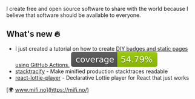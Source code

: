 I create free and open source software to share with the world because I believe that software should be available to everyone.

## What's new 🔥

- I just created a tutorial on how to create [DIY badges and static pages using GitHub Actions.](https://github.com/mifi/github-action-push-static) ![](https://raw.githubusercontent.com/mifi/github-action-push-static/main/custom-badge/example.svg)
- [stacktracify](https://github.com/mifi/stacktracify) - Make minified production stacktraces readable
- [react-lottie-player](https://github.com/mifi/react-lottie-player) - Declarative Lottie player for React that just works

[🌍 www.mifi.no](https://mifi.no/)
